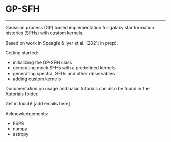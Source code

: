 # GP-SFH
--------

Gaussian process (GP) based implementation for galaxy star formation histories (SFHs) with custom kernels.

Based on work in Speagle & Iyer et al. (2021; in prep).

Getting started:
- initializing the GP-SFH class
- generating mock SFHs with a predefined kernels
- generating spectra, SEDs and other observables
- adding custom kernels

Documentation on usage and basic tutorials can also be found in the /tutorials folder.

Get in touch! [add emails here]

Acknowledgements:
- FSPS
- numpy
- astropy
